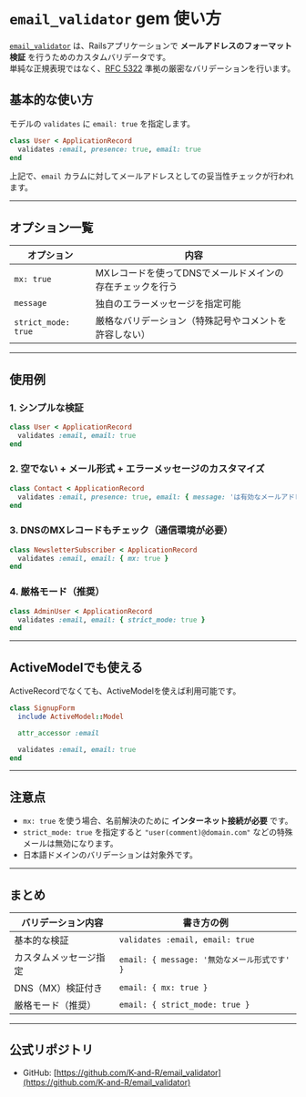 # `email_validator` gem 使い方

[`email_validator`](https://github.com/K-and-R/email_validator) は、Railsアプリケーションで **メールアドレスのフォーマット検証** を行うためのカスタムバリデータです。  
単純な正規表現ではなく、[RFC 5322](https://tools.ietf.org/html/rfc5322) 準拠の厳密なバリデーションを行います。


## 基本的な使い方

モデルの `validates` に `email: true` を指定します。

```ruby
class User < ApplicationRecord
  validates :email, presence: true, email: true
end
```

上記で、`email` カラムに対してメールアドレスとしての妥当性チェックが行われます。

---

## オプション一覧

| オプション          | 内容                                                                 |
|---------------------|----------------------------------------------------------------------|
| `mx: true`          | MXレコードを使ってDNSでメールドメインの存在チェックを行う           |
| `message`           | 独自のエラーメッセージを指定可能                                     |
| `strict_mode: true` | 厳格なバリデーション（特殊記号やコメントを許容しない）              |

---

## 使用例

### 1. シンプルな検証

```ruby
class User < ApplicationRecord
  validates :email, email: true
end
```

### 2. 空でない + メール形式 + エラーメッセージのカスタマイズ

```ruby
class Contact < ApplicationRecord
  validates :email, presence: true, email: { message: 'は有効なメールアドレスを入力してください' }
end
```

### 3. DNSのMXレコードもチェック（通信環境が必要）

```ruby
class NewsletterSubscriber < ApplicationRecord
  validates :email, email: { mx: true }
end
```

### 4. 厳格モード（推奨）

```ruby
class AdminUser < ApplicationRecord
  validates :email, email: { strict_mode: true }
end
```

---

## ActiveModelでも使える

ActiveRecordでなくても、ActiveModelを使えば利用可能です。

```ruby
class SignupForm
  include ActiveModel::Model

  attr_accessor :email

  validates :email, email: true
end
```

---

## 注意点

- `mx: true` を使う場合、名前解決のために **インターネット接続が必要** です。
- `strict_mode: true` を指定すると `"user(comment)@domain.com"` などの特殊メールは無効になります。
- 日本語ドメインのバリデーションは対象外です。

---

## まとめ

| バリデーション内容          | 書き方の例                                                |
|-----------------------------|-----------------------------------------------------------|
| 基本的な検証                | `validates :email, email: true`                          |
| カスタムメッセージ指定       | `email: { message: '無効なメール形式です' }`            |
| DNS（MX）検証付き           | `email: { mx: true }`                                    |
| 厳格モード（推奨）          | `email: { strict_mode: true }`                           |

---

## 公式リポジトリ

- GitHub: [https://github.com/K-and-R/email_validator](https://github.com/K-and-R/email_validator)
